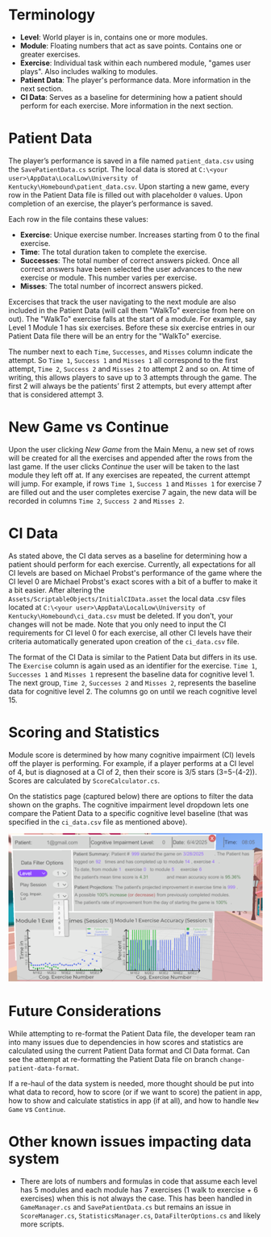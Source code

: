 # Terminology

- **Level**: World player is in, contains one or more modules.
- **Module**: Floating numbers that act as save points. Contains one or greater exercises.
- **Exercise**: Individual task within each numbered module, "games user plays". Also includes walking to modules.
- **Patient Data**: The player's performance data. More information in the next section.
- **CI Data**: Serves as a baseline for determining how a patient should perform for each exercise. More information in the next section.

# Patient Data

The player’s performance is saved in a file named `patient_data.csv` using the `SavePatientData.cs` script. The local data is stored at `C:\<your user>\AppData\LocalLow\University of Kentucky\Homebound\patient_data.csv`. Upon starting a new game, every row in the Patient Data file is filled out with placeholder `0` values. Upon completion of an exercise, the player’s performance is saved.

Each row in the file contains these values:
- **Exercise**: Unique exercise number. Increases starting from 0 to the final exercise.
- **Time**: The total duration taken to complete the exercise.
- **Successes**: The total number of correct answers picked. Once all correct answers have been selected the user advances to the new exercise or module. This number varies per exercise.
- **Misses**: The total number of incorrect answers picked.

Excercises that track the user navigating to the next module are also included in the Patient Data (will call them "WalkTo" exercise from here on out). The "WalkTo" exercise falls at the start of a module. For example, say Level 1 Module 1 has six exercises. Before these six exercise entries in our Patient Data file there will be an entry for the "WalkTo" exercise.

The number next to each `Time`, `Successes`, and `Misses` column indicate the attempt. So `Time 1`, `Success 1` and `Misses 1` all correspond to the first attempt, `Time 2`, `Success 2` and `Misses 2` to attempt 2 and so on. At time of writing, this allows players to save up to 3 attempts through the game. The first 2 will always be the patients’ first 2 attempts, but every attempt after that is considered attempt 3.

# New Game vs Continue

Upon the user clicking *New Game* from the Main Menu, a new set of rows will be created for all the exercises and appended after the rows from the last game. If the user clicks *Continue* the user will be taken to the last module they left off at. If any exercises are repeated, the current attempt will jump. For example, if rows `Time 1`, `Success 1` and `Misses 1` for exercise 7 are filled out and the user completes exercise 7 again, the new data will be recorded in columns `Time 2`, `Success 2` and `Misses 2`.

# CI Data

As stated above, the CI data serves as a baseline for determining how a patient should perform for each exercise. Currently, all expectations for all CI levels are based on Michael Probst's performance of the game where the CI level 0 are Michael Probst's exact scores with a bit of a buffer to make it a bit easier. After altering the `Assets/ScriptableObjects/InitialCIData.asset` the local data .csv files located at `C:\<your user>\AppData\LocalLow\University of Kentucky\Homebound\ci_data.csv` must be deleted. If you don’t, your changes will not be made. Note that you only need to input the CI requirements for CI level 0 for each exercise, all other CI levels have their criteria automatically generated upon creation of the `ci_data.csv` file.

The format of the CI Data is similar to the Patient Data but differs in its use. The `Exercise` column is again used as an identifier for the exercise. `Time 1`, `Successes 1` and `Misses 1` represent the baseline data for cognitive level 1. The next group, `Time 2`, `Successes 2` and `Misses 2`, represents the baseline data for cognitive level 2. The columns go on until we reach cognitive level 15.

# Scoring and Statistics

Module score is determined by how many cognitive impairment (CI) levels off the player is performing. For example, if a player performs at a CI level of 4, but is diagnosed at a CI of 2, then their score is 3/5 stars (3=5-(4-2)). 
Scores are calculated by `ScoreCalculator.cs`. 

On the statistics page (captured below) there are options to filter the data shown on the graphs. The cognitive impairment level dropdown lets one compare the Patient Data to a specific cognitive level baseline (that was specified in the `ci_data.csv` file as mentioned above).

![StatisticsMenu](docs/patient-data-statistics-ui.png)

# Future Considerations

While attempting to re-format the Patient Data file, the developer team ran into many issues due to dependencies in how scores and statistics are calculated using the current Patient Data format and CI Data format. Can see the attempt at re-formatting the Patient Data file on branch `change-patient-data-format`.

If a re-haul of the data system is needed, more thought should be put into what data to record, how to score (or if we want to score) the patient in app, how to show and calculate statistics in app (if at all), and how to handle `New Game` vs `Continue`.

# Other known issues impacting data system

- There are lots of numbers and formulas in code that assume each level has 5 modules and each module has 7 exercises (1 walk to exercise + 6 exercises) when this is not always the case. This has been handled in `GameManager.cs` and `SavePatientData.cs` but remains an issue in `ScoreManager.cs`, `StatisticsManager.cs`, `DataFilterOptions.cs` and likely more scripts.

